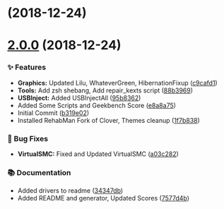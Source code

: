 # [](https://github.com/BradenM/Hackintosh-7700k-R9_390-iGPU/compare/v2.0.0...v) (2018-12-24)



# [2.0.0](https://github.com/BradenM/Hackintosh-7700k-R9_390-iGPU/compare/b319e02...v2.0.0) (2018-12-24)


### ✨ Features

* **Graphics:** Updated Lilu, WhateverGreen, HibernationFixup ([c9cafd1](https://github.com/BradenM/Hackintosh-7700k-R9_390-iGPU/commit/c9cafd1))
* **Tools:** Add zsh shebang, Add repair_kexts script ([88b3969](https://github.com/BradenM/Hackintosh-7700k-R9_390-iGPU/commit/88b3969))
* **USBInject:** Added USBInjectAll ([95b8362](https://github.com/BradenM/Hackintosh-7700k-R9_390-iGPU/commit/95b8362))
* Added Some Scripts and Geekbench Score ([e8a8a75](https://github.com/BradenM/Hackintosh-7700k-R9_390-iGPU/commit/e8a8a75))
* Initial Commit ([b319e02](https://github.com/BradenM/Hackintosh-7700k-R9_390-iGPU/commit/b319e02))
* Installed RehabMan Fork of Clover, Themes cleanup ([1f7b838](https://github.com/BradenM/Hackintosh-7700k-R9_390-iGPU/commit/1f7b838))


### 🐛 Bug Fixes

* **VirtualSMC:** Fixed and Updated VirtualSMC ([a03c282](https://github.com/BradenM/Hackintosh-7700k-R9_390-iGPU/commit/a03c282))


### 📚 Documentation

* Added drivers to readme ([34347db](https://github.com/BradenM/Hackintosh-7700k-R9_390-iGPU/commit/34347db))
* Added README and generator, Updated Scores ([7577d4b](https://github.com/BradenM/Hackintosh-7700k-R9_390-iGPU/commit/7577d4b))




